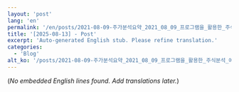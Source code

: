 ```yaml
---
layout: 'post'
lang: 'en'
permalink: '/en/posts/2021-08-09-주가분석요약_2021_08_09_프로그램을_활용한_주식분석_예상결과_20_40_41/'
title: '[2025-08-13] - Post'
excerpt: 'Auto-generated English stub. Please refine translation.'
categories:
  - 'Blog'
alt_ko: '/posts/2021-08-09-주가분석요약_2021_08_09_프로그램을_활용한_주식분석_예상결과_20_40_41/'
---
```


(*No embedded English lines found. Add translations later.*)
